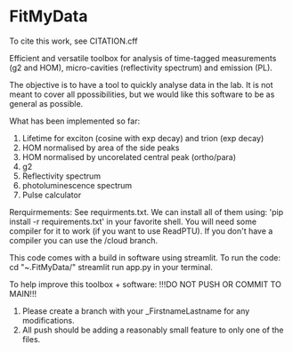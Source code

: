 # FitMyData

To cite this work, see CITATION.cff

Efficient and versatile toolbox for analysis of time-tagged measurements (g2 and HOM), micro-cavities (reflectivity spectrum) and emission (PL). 

The objective is to have a tool to quickly analyse data in the lab. It is not meant to cover all ppossibilities, but we would like this software to be as general as possible. 

What has been implemented so far:
1) Lifetime for exciton (cosine with exp decay) and trion (exp decay)
2) HOM normalised by area of the side peaks
3) HOM normalised by uncorelated central peak (ortho/para)
4) g2
5) Reflectivity spectrum
6) photoluminescence spectrum
7) Pulse calculator

Rerquirmements:
See requirments.txt. We can install all of them using: 'pip install -r requirements.txt' in your favorite shell. You will need some compiler for it to work (if you want to use ReadPTU). If you don't have a compiler you can use the /cloud branch. 


This code comes with a build in software using streamlit. To run the code:
cd "~.FitMyData/"
streamlit run app.py
in your terminal. 

To help improve this toolbox + software:
!!!DO NOT PUSH OR COMMIT TO MAIN!!!
1) Please create a branch with your _FirstnameLastname for any modifications. 
2) All push should be adding a reasonably small feature to only one of the files. 


